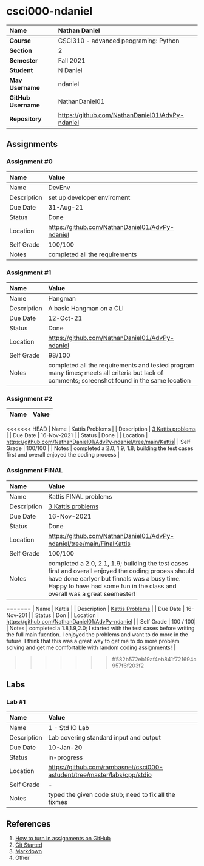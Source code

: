 # csci000-ndaniel



| Name | Nathan Daniel |
|:---|:---|
| **Course** | CSCI310 - advanced peograming: Python |
| **Section** | 2 |
| **Semester** | Fall 2021 |
| **Student** | N Daniel |
| **Mav Username**            | ndaniel |
| **GitHub Username**         | NathanDaniel01|
| **Repository**          | https://github.com/NathanDaniel01/AdvPy-ndaniel |

## Assignments

### Assignment #0

| Name | Value |
| :--- | :--- |
| Name |DevEnv|
| Description | set up developer enviroment |
| Due Date | 31-Aug-21 |
| Status | Done |
| Location | https://github.com/NathanDaniel01/AdvPy-ndaniel |
| Self Grade | 100/100 |
| Notes | completed all the requirements|

### Assignment #1

| Name | Value |
| :--- | :--- |
| Name | Hangman |
| Description | A basic Hangman on a CLI |
| Due Date | 12-Oct-21 |
| Status | Done |
| Location | https://github.com/NathanDaniel01/AdvPy-ndaniel |
| Self Grade | 98/100 |
| Notes | completed all the requirements and tested program many times; meets all criteria but lack of comments; screenshot found in the same location |

### Assignment #2

| Name | Value |
| :--- | :--- |
<<<<<<< HEAD
| Name |  Kattis Problems |
| Description | [3 Kattis problems](https://open.kattis.com/) |
| Due Date | 16-Nov-2021 |
| Status | Done |
| Location | https://github.com/NathanDaniel01/AdvPy-ndaniel/tree/main/Kattis|
| Self Grade | 100/100 |
| Notes | completed a 2.0, 1.9, 1.8; building the test cases first and overall enjoyed the coding process |

### Assignment FINAL

| Name | Value |
| :--- | :--- |
| Name |  Kattis FINAL problems |
| Description | [3 Kattis problems](https://open.kattis.com/) |
| Due Date | 16-Nov-2021 |
| Status | Done |
| Location | https://github.com/NathanDaniel01/AdvPy-ndaniel/tree/main/FinalKattis|
| Self Grade | 100/100 |
| Notes | completed a 2.0, 2.1, 1.9; building the test cases first and overall enjoyed the coding process should  have  done earlyer but finnals was a  busy time. Happy to have had some fun in the class  and overall was a great seemester! |
=======
| Name | Kattis |
| Description | [Kattis Problems](https://open.kattis.com/problems) |
| Due Date | 16-Nov-201 |
| Status | Don |
| Location | https://github.com/NathanDaniel01/AdvPy-ndaniel |
| Self Grade | 100 / 100|
| Notes | completed a 1.8,1.9,2.0; I started with the test cases before writing the full main fucntion. I enjoyed the problems and want to do more in the future. I think that this was a great way to get me to do more problem solving and get me comfortable with random coding assignments!  |
>>>>>>> ff582b572eb19af4eb841f721694c957f6f203f2


## Labs

### Lab #1

| Name | Value |
| :--- | :--- |
| Name | 1 - Std IO Lab |
| Description | Lab covering standard input and output |
| Due Date | 10-Jan-20 |
| Status | in-progress |
| Location | https://github.com/rambasnet/csci000-astudent/tree/master/labs/cpp/stdio |
| Self Grade | - |
| Notes | typed the given code stub; need to fix all the fixmes |


## References

1. [How to turn in assignments on GitHub](https://docs.google.com/document/d/16mixtVA-dePbWidBzI3JXNW4kFhRyT7XsJgL6GtGvGA/edit?usp=sharing)
2. [Git Started](https://docs.google.com/document/d/1M0YeBfFPy5YPpfX7312R9-IldjagimvEma_YhgeLPcw/edit#heading=h.ssqvh5gmotj4)
3. [Markdown](https://github.com/adam-p/markdown-here/wiki/Markdown-Cheatsheet)
4. Other
